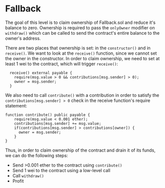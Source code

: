 # Fallback

The goal of this level is to claim ownership of Fallback.sol and reduce it's balance to zero. Ownership is required to pass the `onlyOwner` modifier on `withdraw()` which can be called to send the contract's entire balance to the owner's address.

There are two places that ownership is set: in the `constructor()` and in `receive()`. We want to look at the `receive()` function, since we cannot set the owner in the constructor. In order to claim ownership, we need to set at least 1 wei to the contract, which will trigger `receive()`:
```
  receive() external payable {
    require(msg.value > 0 && contributions[msg.sender] > 0);
    owner = msg.sender;
  }
```
We also need to call `contribute()` with a contribution in order to satisfy the `contributions[msg.sender] > 0` check in the receive function's require statement:
```
function contribute() public payable {
    require(msg.value < 0.001 ether);
    contributions[msg.sender] += msg.value;
    if(contributions[msg.sender] > contributions[owner]) {
      owner = msg.sender;
    }
}
```
Thus, in order to claim ownership of the contract and drain it of its funds, we can do the following steps:
- Send >0.001 ether to the contract using `contribute()`
- Send 1 wei to the contract using a low-level call
- Call `withdraw()`
- Profit